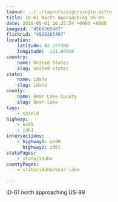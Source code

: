 ```yaml
---
layout: ../../layouts/sign/single.astro
title: ID-61 North Approaching US-89
date: 2010-05-01 16:25:54 +0000 +0000
imageid: "4569265487"
flickrid: "4569265487"
location:
    latitude: 42.357288
    longitude: -111.04916
country:
    name: United States
    slug: united-states
state:
    name: Idaho
    slug: idaho
county:
    name: Bear Lake County
    slug: bear-lake
tags:
    - shield
highway:
    - us89
    - id61
intersections:
    - highway1: us89
      highway2: id61
statePages:
    - state/idaho
countyPages:
    - state/idaho/bear-lake

---
```

ID-61 north approaching US-89